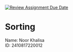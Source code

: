 [![Review Assignment Due Date](https://classroom.github.com/assets/deadline-readme-button-22041afd0340ce965d47ae6ef1cefeee28c7c493a6346c4f15d667ab976d596c.svg)](https://classroom.github.com/a/0sN4WLvu)
# Sorting

Name: Noor Khalisa     
ID: 2410817220012
